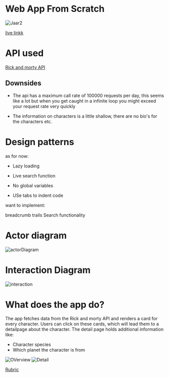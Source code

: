 # Web App From Scratch 

![Jaar2](https://user-images.githubusercontent.com/47485018/73750395-64639580-475d-11ea-8e5b-65df65fe5064.png)

[live linkk](https://countnick.github.io/web-app-from-scratch-1920/)

# API used

[Rick and morty API](https://rickandmortyapi.com/)

## Downsides

* The api has a maximum call rate of 100000 requests per day, this seems like a lot but when you get caught in a infinite loop you might exceed your request rate very quickly

* The information on characters is a little shallow, there are no bio's for the characters etc. 

# Design patterns

as for now:

* Lazy loading 

* Live search function

* No global variables

* USe tabs to indent code


want to implement:

breadcrumb trails
Search functionality   

# Actor diagram

![actorDiagram](https://i.imgur.com/on3F5KJ.png)

# Interaction Diagram

![interaction](https://i.imgur.com/e0XztH0.png)

# What does the app do?

The app fetches data from the Rick and morty API and renders a card for every character. Users can click on these cards, which will lead them to a detailpage about the character. The detail page holds additional information like: 

* Character species
* Which planet the character is from 

![OVerview](https://i.imgur.com/fSGFwMp.png)
![Detail](https://i.imgur.com/EuPWK6m.png)


[Rubric](https://docs.google.com/spreadsheets/d/e/2PACX-1vTjZGWGPC_RMvTMry8YW5XOM79GEIdgS7I5JlOe6OeeOUdmv7ok1s9jQhzojNE4AsyzgL-jJCbRj1LN/pubhtml?gid=0&single=true)